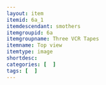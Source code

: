 ```yaml
---
layout: item
itemid: 6a_1
itemdescendant: smothers
itemgroupid: 6a
itemgroupname: Three VCR Tapes
itemname: Top view
itemtype: image
shortdesc: 
categories: [  ]
tags: [  ]
---
```







